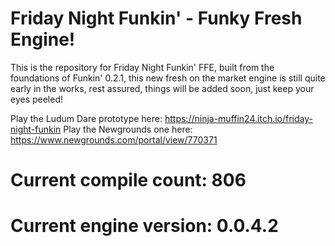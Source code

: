 # Friday Night Funkin' - Funky Fresh Engine!

This is the repository for Friday Night Funkin' FFE, built from the foundations of Funkin' 0.2.1, this new fresh on the market engine is still quite early in the works, rest assured, things will be added soon, just keep your eyes peeled!

Play the Ludum Dare prototype here: https://ninja-muffin24.itch.io/friday-night-funkin
Play the Newgrounds one here: https://www.newgrounds.com/portal/view/770371

# Current compile count: 806
# Current engine version: 0.0.4.2
